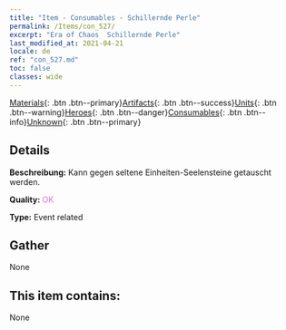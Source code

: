 ```yaml
---
title: "Item - Consumables - Schillernde Perle"
permalink: /Items/con_527/
excerpt: "Era of Chaos  Schillernde Perle"
last_modified_at: 2021-04-21
locale: de
ref: "con_527.md"
toc: false
classes: wide
---
```

 [Materials](/de/Items/){: .btn .btn--primary}[Artifacts](/de/Items/Artifacts/){: .btn .btn--success}[Units](/de/Items/Units/){: .btn .btn--warning}[Heroes](/de/Items/Heroes/){: .btn .btn--danger}[Consumables](/de/Items/Consumables/){: .btn .btn--info}[Unknown](/de/Items/Unknown/){: .btn .btn--primary}

## Details
 **Beschreibung:** Kann gegen seltene Einheiten-Seelensteine getauscht werden.

 **Quality:** <span style="color: #DA70D6">OK</span>

 **Type:** Event related

## Gather

  None

## This item contains:

  None

